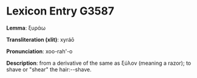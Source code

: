# Lexicon Entry G3587

**Lemma**: ξυράω

**Transliteration (xlit)**: xyráō

**Pronunciation**: xoo-rah'-o

**Description**:
from a derivative of the same as ξύλον (meaning a razor); to shave or "shear" the hair:--shave.
